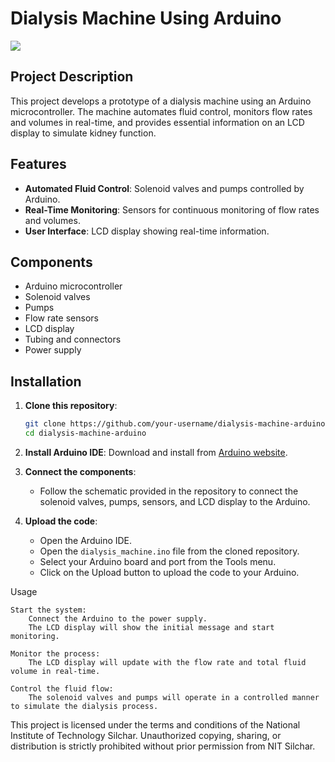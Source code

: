 # Dialysis Machine Using Arduino

<img src="https://www.mdpi.com/healthcare/healthcare-10-00564/article_deploy/html/images/healthcare-10-00564-g007-550.jpg"/>

## Project Description

This project develops a prototype of a dialysis machine using an Arduino microcontroller. The machine automates fluid control, monitors flow rates and volumes in real-time, and provides essential information on an LCD display to simulate kidney function.

## Features

- **Automated Fluid Control**: Solenoid valves and pumps controlled by Arduino.
- **Real-Time Monitoring**: Sensors for continuous monitoring of flow rates and volumes.
- **User Interface**: LCD display showing real-time information.

## Components

- Arduino microcontroller
- Solenoid valves
- Pumps
- Flow rate sensors
- LCD display
- Tubing and connectors
- Power supply

## Installation

1. **Clone this repository**:
    ```sh
    git clone https://github.com/your-username/dialysis-machine-arduino.git
    cd dialysis-machine-arduino
    ```

2. **Install Arduino IDE**: Download and install from [Arduino website](https://www.arduino.cc/en/software).

3. **Connect the components**:
    - Follow the schematic provided in the repository to connect the solenoid valves, pumps, sensors, and LCD display to the Arduino.

4. **Upload the code**:
    - Open the Arduino IDE.
    - Open the `dialysis_machine.ino` file from the cloned repository.
    - Select your Arduino board and port from the Tools menu.
    - Click on the Upload button to upload the code to your Arduino.

Usage

    Start the system:
        Connect the Arduino to the power supply.
        The LCD display will show the initial message and start monitoring.

    Monitor the process:
        The LCD display will update with the flow rate and total fluid volume in real-time.

    Control the fluid flow:
        The solenoid valves and pumps will operate in a controlled manner to simulate the dialysis process.

This project is licensed under the terms and conditions of the National Institute of Technology Silchar. Unauthorized copying, sharing, or distribution is strictly prohibited without prior permission from NIT Silchar.
